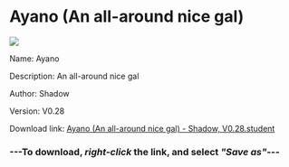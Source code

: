 # Ayano (An all-around nice gal)

<img src = "https://raw.githubusercontent.com/Arbiter1223/Koukou-Gurashi-Custom-Students/master/Students/Files/Ayano%20(An%20all-around%20nice%20gal).png">

Name: Ayano

Description: An all-around nice gal

Author: Shadow

Version: V0.28

Download link: <a href="https://raw.githubusercontent.com/Arbiter1223/Koukou-Gurashi-Custom-Students/master/Students/Files/Ayano%20(An%20all-around%20nice%20gal)%20-%20Shadow%2C%20V0.28.student">Ayano (An all-around nice gal) - Shadow, V0.28.student</a>

### ---**To download, _right-click_ the link, and select _"Save as"_**---

